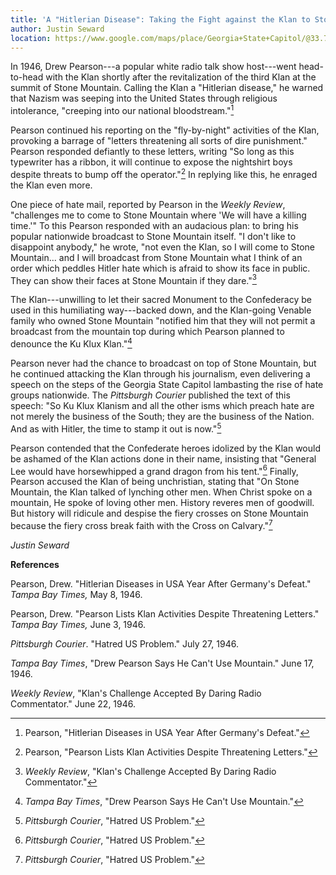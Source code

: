```yaml
---
title: 'A "Hitlerian Disease": Taking the Fight against the Klan to Stone Mountain'
author: Justin Seward
location: https://www.google.com/maps/place/Georgia+State+Capitol/@33.7492908,-84.3904149,18z/data=!3m1!5s0x11d7d55f7fd62a83:0x537dcc2867492b2a!4m10!1m2!2m1!1sgeorgia+state+capitol!3m6!1s0x88f50384df4d6669:0xb7f8524d335b1cf6!8m2!3d33.7492908!4d-84.3884788!15sChVnZW9yZ2lhIHN0YXRlIGNhcGl0b2ySARdzdGF0ZV9nb3Zlcm5tZW50X29mZmljZeABAA!16s%2Fg%2F11ddzdg_4y?entry=ttu
---
```

In 1946, Drew Pearson---a popular white radio talk show host---went
head-to-head with the Klan shortly after the revitalization of the third
Klan at the summit of Stone Mountain. Calling the Klan a "Hitlerian
disease," he warned that Nazism was seeping into the United States
through religious intolerance, "creeping into our national
bloodstream."[^1]

Pearson continued his reporting on the "fly-by-night" activities of the
Klan, provoking a barrage of "letters threatening all sorts of dire
punishment." Pearson responded defiantly to these letters, writing "So
long as this typewriter has a ribbon, it will continue to expose the
nightshirt boys despite threats to bump off the operator."[^2] In
replying like this, he enraged the Klan even more.

One piece of hate mail, reported by Pearson in the *Weekly Review*,
"challenges me to come to Stone Mountain where 'We will have a killing
time.'" To this Pearson responded with an audacious plan: to bring his
popular nationwide broadcast to Stone Mountain itself. "I don't like to
disappoint anybody," he wrote, "not even the Klan, so I will come to
Stone Mountain... and I will broadcast from Stone Mountain what I think
of an order which peddles Hitler hate which is afraid to show its face
in public. They can show their faces at Stone Mountain if they
dare."[^3]

The Klan---unwilling to let their sacred Monument to the Confederacy be
used in this humiliating way---backed down, and the Klan-going Venable
family who owned Stone Mountain "notified him that they will not permit
a broadcast from the mountain top during which Pearson planned to
denounce the Ku Klux Klan."[^4]

Pearson never had the chance to broadcast on top of Stone Mountain, but
he continued attacking the Klan through his journalism, even delivering
a speech on the steps of the Georgia State Capitol lambasting the rise
of hate groups nationwide. The *Pittsburgh Courier* published the text
of this speech: "So Ku Klux Klanism and all the other isms which preach
hate are not merely the business of the South; they are the business of
the Nation. And as with Hitler, the time to stamp it out is now."[^5]

Pearson contended that the Confederate heroes idolized by the Klan would
be ashamed of the Klan actions done in their name, insisting that
"General Lee would have horsewhipped a grand dragon from his tent."[^6]
Finally, Pearson accused the Klan of being unchristian, stating that "On
Stone Mountain, the Klan talked of lynching other men. When Christ spoke
on a mountain, He spoke of loving other men. History reveres men of
goodwill. But history will ridicule and despise the fiery crosses on
Stone Mountain because the fiery cross break faith with the Cross on
Calvary."[^7]

*Justin Seward*

**References**

Pearson, Drew. "Hitlerian Diseases in USA Year After Germany's Defeat."
*Tampa Bay Times,* May 8, 1946.

Pearson, Drew. "Pearson Lists Klan Activities Despite Threatening
Letters." *Tampa Bay Times,* June 3, 1946.

*Pittsburgh Courier*. "Hatred US Problem." July 27, 1946.

*Tampa Bay Times*, "Drew Pearson Says He Can't Use Mountain." June 17,
1946.

*Weekly Review*, "Klan's Challenge Accepted By Daring Radio
Commentator." June 22, 1946.

[^1]: Pearson, "Hitlerian Diseases in USA Year After Germany\'s Defeat."

[^2]: Pearson, "Pearson Lists Klan Activities Despite Threatening
    Letters."

[^3]: *Weekly Review*, "Klan's Challenge Accepted By Daring Radio
    Commentator."

[^4]: *Tampa Bay Times*, "Drew Pearson Says He Can't Use Mountain."

[^5]: *Pittsburgh Courier*, "Hatred US Problem."

[^6]: *Pittsburgh Courier*, "Hatred US Problem."

[^7]: *Pittsburgh Courier*, "Hatred US Problem."
